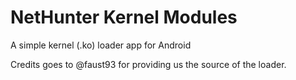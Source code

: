 # NetHunter Kernel Modules

A simple kernel (.ko) loader app for Android

Credits goes to @faust93 for providing us the source of the loader.

